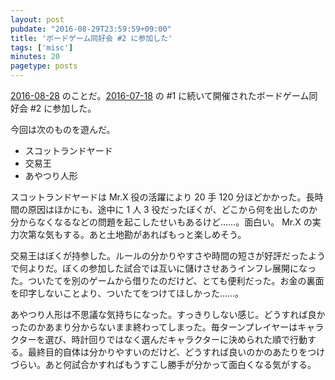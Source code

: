 ```yaml
---
layout: post
pubdate: "2016-08-29T23:59:59+09:00"
title: 'ボードゲーム同好会 #2 に参加した'
tags: ['misc']
minutes: 20
pagetype: posts
---
```

[2016-08-28][] のことだ。[2016-07-18][] の #1 に続いて開催されたボードゲーム同好会 #2 に参加した。

今回は次のものを遊んだ。

- スコットランドヤード
- 交易王
- あやつり人形

スコットランドヤードは Mr.X 役の活躍により 20 手 120 分ほどかかった。長時間の原因はほかにも、途中に 1 人 3 役だったぼくが、どこから何を出したのか分からなくなるなどの問題を起こしたせいもあるけど……。面白い。 Mr.X の実力次第な気もする。あと土地勘があればもっと楽しめそう。

交易王はぼくが持参した。ルールの分かりやすさや時間の短さが好評だったようで何よりだ。ぼくの参加した試合では互いに儲けさせあうインフレ展開になった。ついたてを別のゲームから借りたのだけど、とても便利だった。お金の裏面を印字しないことより、ついたてをつけてほしかった……。

あやつり人形は不思議な気持ちになった。すっきりしない感じ。どうすれば良かったのかあまり分からないまま終わってしまった。毎ターンプレイヤーはキャラクターを選び、時計回りではなく選んだキャラクターに決められた順で行動する。最終目的自体は分かりやすいのだけど、どうすれば良いのかのあたりをつけづらい。あと何試合かすればもうすこし勝手が分かって面白くなる気がする。

[2016-07-18]: http://blog.bouzuya.net/2016/07/18/
[2016-08-28]: http://blog.bouzuya.net/2016/08/28/
